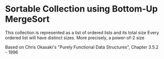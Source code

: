 # Sortable Collection using Bottom-Up MergeSort

This collection is represented as a list of ordered lists and its total size
Every ordered list will have distinct sizes. More precisely, a power-of-2 size

Based on Chris Okasaki's "Purely Functional Data Structures", Chapter 3.5.2 - 1996
